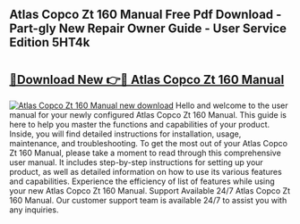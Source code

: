 ## Atlas Copco Zt 160 Manual Free Pdf Download - Part-gly New Repair Owner Guide - User Service Edition 5HT4k

# <h2><a href="http://bc47429.oget.top/?id=Atlas+Copco+Zt+160+Manual">🔗Download New 👉🔴 Atlas Copco Zt 160 Manual</a></h2>

[![Atlas Copco Zt 160 Manual new download](https://i.imgur.com/5g1atiW.png)](http://bc47429.oget.top/?id=Atlas+Copco+Zt+160+Manual)
Hello and welcome to the user manual for your newly configured Atlas Copco Zt 160 Manual. This guide is here to help you master the functions and capabilities of your product. Inside, you will find detailed instructions for installation, usage, maintenance, and troubleshooting. To get the most out of your Atlas Copco Zt 160 Manual, please take a moment to read through this comprehensive user manual. It includes step-by-step instructions for setting up your product, as well as detailed information on how to use its various features and capabilities. Experience the efficiency of list of features while using your new Atlas Copco Zt 160 Manual. Support Available 24/7 Atlas Copco Zt 160 Manual. Our customer support team is available 24/7 to assist you with any inquiries.
